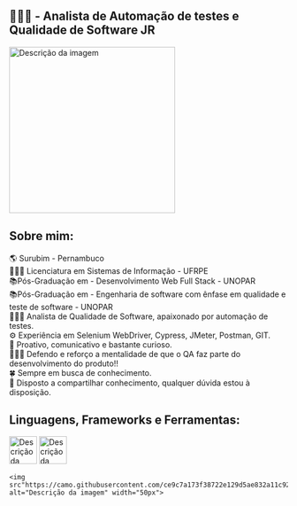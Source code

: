 <h2>👩🏾‍💻 - Analista de Automação de testes e Qualidade de Software JR</h2>

<img src="https://camo.githubusercontent.com/46a2a5694c287cbf699bc38c22558803d55162f313199cb1edb9729b4cc2c04b/68747470733a2f2f6d69726f2e6d656469756d2e636f6d2f6d61782f3534302f312a6e6731494b305f7a4f56757832576736424c36385a672e706e67" alt="Descrição da imagem" width="300">

<h2>Sobre mim:</h2>
🌎 Surubim - Pernambuco <br>
👩🏾‍🎓 Licenciatura em Sistemas de Informação - UFRPE <br>
📚Pós-Graduação em - Desenvolvimento Web Full Stack - UNOPAR <br>
📚Pós-Graduação em - Engenharia de software com ênfase em qualidade e teste de software - UNOPAR <br>
👩🏾‍💻 Analista de Qualidade de Software, apaixonado por automação de testes. <br>
⚙️ Experiência em Selenium WebDriver, Cypress, JMeter, Postman, GIT. <br>
🧠 Proativo, comunicativo e bastante curioso. <br>
👩🏾‍⚖️ Defendo e reforço a mentalidade de que o QA faz parte do desenvolvimento do produto!! <br>
🍀 Sempre em busca de conhecimento. <br>
🤝 Disposto a compartilhar conhecimento, qualquer dúvida estou à disposição. <br>

<h2>Linguagens, Frameworks e Ferramentas:</h2>
<div style="display: inline_block">
  <img src="https://camo.githubusercontent.com/442c452cb73752bb1914ce03fce2017056d651a2099696b8594ddf5ccc74825e/68747470733a2f2f63646e2e6a7364656c6976722e6e65742f67682f64657669636f6e732f64657669636f6e2f69636f6e732f6a6176617363726970742f6a6176617363726970742d6f726967696e616c2e737667" alt="Descrição da imagem" width="50px">

   <img src="https://camo.githubusercontent.com/1171c87efd3aa7d0629dfd4486bda5e0427c8858e5988faad575daa5d7f33584/68747470733a2f2f696d616765732e6374666173736574732e6e65742f71356772307337706b3939372f546838343538576f4450676831784f63596a7634512f62323332386435333863376434393938353362666666336163313135343063352f437970726573732e706e67" alt="Descrição da imagem" width="50px">

    <img src"https://camo.githubusercontent.com/ce9c7a173f38722e129d5ae832a11c928ff72683fae74cbcb9fff41fd9957e63/68747470733a2f2f75706c6f61642e77696b696d656469612e6f72672f77696b6970656469612f636f6d6d6f6e732f7468756d622f332f33662f4769745f69636f6e2e7376672f3130323470782d4769745f69636f6e2e7376672e706e67" alt="Descrição da imagem" width="50px">

   


  
</div>



